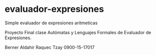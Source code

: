# evaluador-expresiones
Simple evaluador de expresiones aritmeticas

Proyecto Final clase Autómatas y Lenguajes Formales de Evaluador de Expresiones.

Berner Aldahir Raquec Tzay
0900-15-17017
